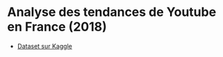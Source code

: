 # Analyse des tendances de Youtube en France (2018)

- [Dataset sur Kaggle](https://www.kaggle.com/datasnaek/youtube-new)
